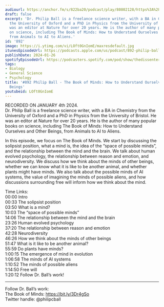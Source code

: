 ```yaml
---
audiourl: https://anchor.fm/s/822ba20/podcast/play/80802128/https%3A%2F%2Fd3ctxlq1ktw2nl.cloudfront.net%2Fstaging%2F2024-0-4%2Fc65f036a-9035-6709-d7be-c5f1d63a7706.m4a
draft: false
excerpt: 'Dr. Philip Ball is a freelance science writer, with a BA in Chemistry from
  the University of Oxford and a PhD in Physics from the University of Bristol. He
  was an editor at Nature for over 20 years. He is the author of many popular books
  on science, including The Book of Minds: How to Understand Ourselves and Other Beings,
  from Animals to AI to Aliens.'
id: '892'
image: https://i.ytimg.com/vi/LOft0GnIomE/maxresdefault.jpg
itunesEpisodeUrl: https://podcasts.apple.com/us/podcast/892-philip-ball-the-book-of-minds-how-to/id1451347236?i=1000643121716&uo=4
publishDate: 2024-01-26
spotifyEpisodeUrl: https://podcasters.spotify.com/pod/show/thedissenter/episodes/892-Philip-Ball---The-Book-of-Minds-How-to-Understand-Ourselves-and-Other-Beings-e2e0csg
tags:
- Biology
- General Science
- Psychology
title: '#892 Philip Ball - The Book of Minds: How to Understand Ourselves and Other
  Beings'
youtubeid: LOft0GnIomE
---
```

<div class="timelinks">

RECORDED ON JANUARY 4th 2024.  
Dr. Philip Ball is a freelance science writer, with a BA in Chemistry from the University of Oxford and a PhD in Physics from the University of Bristol. He was an editor at Nature for over 20 years. He is the author of many popular books on science, including The Book of Minds: How to Understand Ourselves and Other Beings, from Animals to AI to Aliens.

In this episode, we focus on The Book of Minds. We start by discussing the solipsist position, what a mind is, the idea of the “space of possible minds”, and the relationship between the mind and the brain. We talk about human evolved psychology, the relationship between reason and emotion, and neurodiversity. We discuss how we think about the minds of other beings, whether we can know what it is like to be another animal, and whether plants might have minds. We also talk about the possible minds of AI systems, the value of imagining the minds of possible aliens, and how discussions surrounding free will inform how we think about the mind.

Time Links:  
<time>00:00</time> Intro  
<time>00:33</time> The solipsist position  
<time>03:50</time> What is a mind?  
<time>10:03</time> The “space of possible minds”  
<time>14:06</time> The relationship between the mind and the brain  
<time>23:26</time> Human evolved psychology  
<time>37:20</time> The relationship between reason and emotion  
<time>42:28</time> Neurodiversity  
<time>46:26</time> How we think about the minds of other beings  
<time>51:47</time> What is it like to be another animal?  
<time>55:59</time> Do plants have minds?  
<time>1:00:15</time> The emergence of mind in evolution  
<time>1:06:58</time> The minds of AI systems  
<time>1:10:52</time> The minds of possible aliens  
<time>1:14:50</time> Free will  
<time>1:20:12</time> Follow Dr. Ball’s work!

---

Follow Dr. Ball’s work:  
The Book of Minds: https://bit.ly/3Dr4gSo  
Twitter handle: @philipcball
</div>

